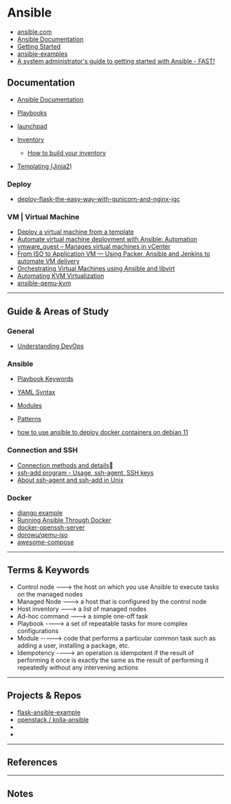 Ansible 
========

- [ansible.com](https://www.ansible.com/)
- [Ansible Documentation](https://docs.ansible.com/)
- [Getting Started](https://www.ansible.com/resources/get-started?hsLang=en-us)
- [ansible-examples](https://github.com/ansible/ansible-examples)
- [A system administrator's guide to getting started with Ansible - FAST!](https://www.redhat.com/en/blog/system-administrators-guide-getting-started-ansible-fast)

Documentation
-------------

- [Ansible Documentation](https://docs.ansible.com/ansible/latest/index.html)

- [Playbooks](https://docs.ansible.com/ansible/latest/user_guide/playbooks.html)
- [launchpad](https://github.com/techno-tim/launchpad)

- [Inventory]()
  - [How to build your inventory](https://docs.ansible.com/ansible/latest/user_guide/intro_inventory.html#intro-inventory)

- [Templating (Jinja2)](https://docs.ansible.com/ansible/latest/user_guide/playbooks_templating.html#playbooks-templating)

### Deploy

- [deploy-flask-the-easy-way-with-gunicorn-and-nginx-jgc](https://dev.to/brandonwallace/deploy-flask-the-easy-way-with-gunicorn-and-nginx-jgc)
### VM | Virtual Machine 

- [Deploy a virtual machine from a template](https://docs.ansible.com/ansible/2.6/vmware/scenario_clone_template.html)
- [Automate virtual machine deployment with Ansible: Automation](https://www.redhat.com/sysadmin/deployment-ansible-automation)
- [vmware_guest – Manages virtual machines in vCenter](https://docs.ansible.com/ansible/2.9/modules/vmware_guest_module.html)
- [From ISO to Application VM — Using Packer, Ansible and Jenkins to automate VM delivery](https://medium.com/@tpage/from-iso-to-application-vm-using-packer-ansible-and-jenkins-to-automate-vm-delivery-3be709f5c57)
- [Orchestrating Virtual Machines using Ansible and libvirt](https://www.alexandrostheodotou.com/orchestrating-virtual-machines-ansible-libvirt.html)
- [Automating KVM Virtualization](https://nbailey.ca/post/kvm-ansible-automation/)
- [ansible-qemu-kvm](https://github.com/noahbailey/ansible-qemu-kvm)



-----------------------------------------------------------------------------------------------------

Guide & Areas of Study
-----------------------

### General 

- [Understanding DevOps](https://www.redhat.com/en/topics/devops)


### Ansible

- [Playbook Keywords](https://docs.ansible.com/ansible/latest/reference_appendices/playbooks_keywords.html#playbook-keywords)
- [YAML Syntax](https://docs.ansible.com/ansible/latest/reference_appendices/YAMLSyntax.html#yaml-syntax)
- [Modules](https://docs.ansible.com/ansible/latest/user_guide/modules.html#working-with-modules)
- [Patterns](https://docs.ansible.com/ansible/latest/user_guide/intro_patterns.html#intro-patterns)

- [how to use ansible to deploy docker containers on debian 11](https://www.hostafrica.co.za/blog/linux/ansible-docker-debian-11/)

### Connection and SSH

- [Connection methods and details](https://docs.ansible.com/ansible/latest/user_guide/connection_details.html)
- [ssh-add program - Usage, ssh-agent, SSH keys](https://www.ssh.com/academy/ssh/add)
- [About ssh-agent and ssh-add in Unix](https://kb.iu.edu/d/aeww)


### Docker

- [django example](https://docs.docker.com/samples/django/)
- [Running Ansible Through Docker](https://faun.pub/running-ansible-through-docker-b26399788e3e)
- [docker-openssh-server](https://github.com/linuxserver/docker-openssh-server)
- [dorowu/qemu-iso](https://hub.docker.com/r/dorowu/qemu-iso)
- [awesome-compose](https://github.com/docker/awesome-compose)
-----------------------------------------------------------------------------------------------------

Terms & Keywords
----------------



- Control node ---> the host on which you use Ansible to execute tasks on the managed nodes
- Managed Node --->  a host that is configured by the control node 
- Host inventory ---> a list of managed nodes
- Ad-hoc command ---> a simple one-off task
- Playbook      ----> a set of repeatable tasks for more complex configurations
- Module    -----> code that performs a particular common task such as adding a user, installing a package, etc.
- Idempotency ----> an operation is idempotent if the result of performing it once is exactly the same as the result of performing it repeatedly without any intervening actions


-----------------------------------------------------------------------------------------------------

Projects & Repos
----------------


- [flask-ansible-example](https://github.com/brennv/flask-ansible-example)
- [openstack / kolla-ansible](https://opendev.org/openstack/kolla-ansible/src/branch/master)
- []()
- []()

-----------------------------------------------------------------------------------------------------


References
----------



-----------------------------------------------------------------------------------------------------

Notes
-----